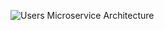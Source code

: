 ![Users Microservice Architecture](https://user-images.githubusercontent.com/59893892/229628711-16d9f326-fd7e-427d-b075-0cf8e7ee0a77.svg)
